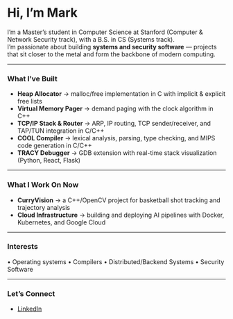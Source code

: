 # Hi, I’m Mark 

I’m a Master’s student in Computer Science at Stanford (Computer & Network Security track), with a B.S. in CS (Systems track).  
I’m passionate about building **systems and security software** — projects that sit closer to the metal and form the backbone of modern computing.  

---

### What I’ve Built
- **Heap Allocator** → malloc/free implementation in C with implicit & explicit free lists  
- **Virtual Memory Pager** → demand paging with the clock algorithm in C++  
- **TCP/IP Stack & Router** → ARP, IP routing, TCP sender/receiver, and TAP/TUN integration in C/C++  
- **COOL Compiler** → lexical analysis, parsing, type checking, and MIPS code generation in C/C++  
- **TRACY Debugger** → GDB extension with real-time stack visualization (Python, React, Flask)  

---

### What I Work On Now
- **CurryVision** → a C++/OpenCV project for basketball shot tracking and trajectory analysis  
- **Cloud Infrastructure** → building and deploying AI pipelines with Docker, Kubernetes, and Google Cloud  

---

### Interests
• Operating systems • Compilers • Distributed/Backend Systems • Security Software  

---

### Let’s Connect
- [LinkedIn](https://linkedin.com/in/mark-marquez)  
